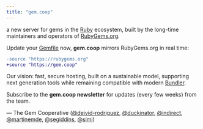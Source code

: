 ```yaml
---
title: "gem.coop"
---
```


a new server for gems in the [Ruby](https://ruby-lang.org/) ecosystem, built by the long-time maintainers and operators of [RubyGems.org](https://rubygems.org/).

Update your [Gemfile](https://bundler.io/guides/gemfile.html) now, **gem.coop** mirrors RubyGems.org in real time:

```diff
-source "https://rubygems.org"
+source "https://gem.coop"
```

Our vision: fast, secure hosting, built on a sustainable model, supporting next generation tools while remaining compatible with modern [Bundler](https://bundler.io/).

Subscribe to the **gem.coop newsletter** for updates (every few weeks) from the team.

— The Gem Cooperative ([@deivid-rodriguez](https://github.com/deivid-rodriguez), [@duckinator](https://github.com/duckinator), [@indirect](https://github.com/indirect), [@martinemde](https://github.com/martinemde), [@segiddins](https://github.com/segiddins), [@simi](https://github.com/simi))
